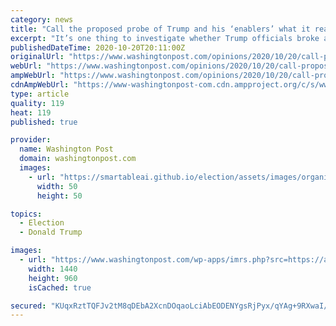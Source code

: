 ```yaml
---
category: news
title: "Call the proposed probe of Trump and his ‘enablers’ what it really is: McCarthyism"
excerpt: "It’s one thing to investigate whether Trump officials broke any laws during their service; that’s appropriate and should be handled by the Justice Department. Reich’s goal is much broader: “name every official,"
publishedDateTime: 2020-10-20T20:11:00Z
originalUrl: "https://www.washingtonpost.com/opinions/2020/10/20/call-proposed-probe-trump-his-enablers-what-it-really-is-mccarthyism/"
webUrl: "https://www.washingtonpost.com/opinions/2020/10/20/call-proposed-probe-trump-his-enablers-what-it-really-is-mccarthyism/"
ampWebUrl: "https://www.washingtonpost.com/opinions/2020/10/20/call-proposed-probe-trump-his-enablers-what-it-really-is-mccarthyism/?outputType=amp"
cdnAmpWebUrl: "https://www-washingtonpost-com.cdn.ampproject.org/c/s/www.washingtonpost.com/opinions/2020/10/20/call-proposed-probe-trump-his-enablers-what-it-really-is-mccarthyism/?outputType=amp"
type: article
quality: 119
heat: 119
published: true

provider:
  name: Washington Post
  domain: washingtonpost.com
  images:
    - url: "https://smartableai.github.io/election/assets/images/organizations/washingtonpost.com-50x50.jpg"
      width: 50
      height: 50

topics:
  - Election
  - Donald Trump

images:
  - url: "https://www.washingtonpost.com/wp-apps/imrs.php?src=https://arc-anglerfish-washpost-prod-washpost.s3.amazonaws.com/public/6TSBQMARNQI6XISYMFFM6K4QNU.jpg&w=1440"
    width: 1440
    height: 960
    isCached: true

secured: "KUqxRztTQFJv2tM8qDEbA2XcnDOqaoLciAbEODENYgsRjPyx/qYAg+9RXwaI/7VXMs58/TaQ6Fu/CuqLrbtV1QwwlR3A4k4Jht54T4OYw1wiizwrKcvGBRuuqMW50HDAJvdEt5vwsWnMFz/1pMxjqEf0G/jtonMJxnAySTn9iV9lbfsRX4L7QjEfQYbI4ZxY4x36C6HFx+4hQbZAiyhKnOIKZQOiQLNsuaRA7qYWZnP/71Q4ZKPA2ZYIfMBYUa48QLumQ7AX9vN7LN1k/eCbAQlHNDjkVE5uJEPTu5z0V8IpGdY79H5q61UcPBdwlySOOsCbzfd2XmA3etdlDm3iQ0LuphNqK44lkMMrgN9GVIs=;YNTZm/dCExiP3iNoCgMpNA=="
---
```


